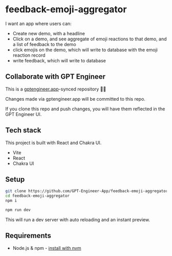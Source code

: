 # feedback-emoji-aggregator

I want an app where users can:

- Create new demo, with a headline
- Click on a demo, and see aggregate of emoji reactions to that demo, and a list of feedback to the demo
- click emojis on the demo, which will write to database with the emoji reaction record
- write feedback, which will write to database

## Collaborate with GPT Engineer

This is a [gptengineer.app](https://gptengineer.app)-synced repository 🌟🤖

Changes made via gptengineer.app will be committed to this repo.

If you clone this repo and push changes, you will have them reflected in the GPT Engineer UI.

## Tech stack

This project is built with React and Chakra UI.

- Vite
- React
- Chakra UI

## Setup

```sh
git clone https://github.com/GPT-Engineer-App/feedback-emoji-aggregator.git
cd feedback-emoji-aggregator
npm i
```

```sh
npm run dev
```

This will run a dev server with auto reloading and an instant preview.

## Requirements

- Node.js & npm - [install with nvm](https://github.com/nvm-sh/nvm#installing-and-updating)
